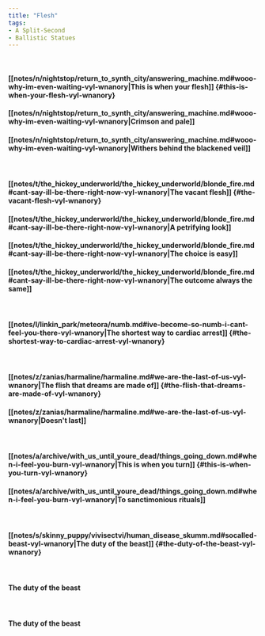 ```yaml
---
title: "Flesh"
tags:
- A Split-Second
- Ballistic Statues
---
```

&nbsp;
#### [[notes/n/nightstop/return_to_synth_city/answering_machine.md#wooo-why-im-even-waiting-vyl-wnanory|This is when your flesh]] {#this-is-when-your-flesh-vyl-wnanory}
#### [[notes/n/nightstop/return_to_synth_city/answering_machine.md#wooo-why-im-even-waiting-vyl-wnanory|Crimson and pale]]
#### [[notes/n/nightstop/return_to_synth_city/answering_machine.md#wooo-why-im-even-waiting-vyl-wnanory|Withers behind the blackened veil]]
&nbsp;
#### [[notes/t/the_hickey_underworld/the_hickey_underworld/blonde_fire.md#cant-say-ill-be-there-right-now-vyl-wnanory|The vacant flesh]] {#the-vacant-flesh-vyl-wnanory}
#### [[notes/t/the_hickey_underworld/the_hickey_underworld/blonde_fire.md#cant-say-ill-be-there-right-now-vyl-wnanory|A petrifying look]]
#### [[notes/t/the_hickey_underworld/the_hickey_underworld/blonde_fire.md#cant-say-ill-be-there-right-now-vyl-wnanory|The choice is easy]]
#### [[notes/t/the_hickey_underworld/the_hickey_underworld/blonde_fire.md#cant-say-ill-be-there-right-now-vyl-wnanory|The outcome always the same]]
&nbsp;
#### [[notes/l/linkin_park/meteora/numb.md#ive-become-so-numb-i-cant-feel-you-there-vyl-wnanory|The shortest way to cardiac arrest]] {#the-shortest-way-to-cardiac-arrest-vyl-wnanory}
&nbsp;
#### [[notes/z/zanias/harmaline/harmaline.md#we-are-the-last-of-us-vyl-wnanory|The flish that dreams are made of]] {#the-flish-that-dreams-are-made-of-vyl-wnanory}
#### [[notes/z/zanias/harmaline/harmaline.md#we-are-the-last-of-us-vyl-wnanory|Doesn't last]]
&nbsp;
#### [[notes/a/archive/with_us_until_youre_dead/things_going_down.md#when-i-feel-you-burn-vyl-wnanory|This is when you turn]] {#this-is-when-you-turn-vyl-wnanory}
#### [[notes/a/archive/with_us_until_youre_dead/things_going_down.md#when-i-feel-you-burn-vyl-wnanory|To sanctimonious rituals]]
&nbsp;
#### [[notes/s/skinny_puppy/vivisectvi/human_disease_skumm.md#socalled-beast-vyl-wnanory|The duty of the beast]] {#the-duty-of-the-beast-vyl-wnanory}
&nbsp;
#### The duty of the beast
&nbsp;
#### The duty of the beast
